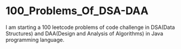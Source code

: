 # 100_Problems_Of_DSA-DAA
I am starting a 100 leetcode problems of code challenge in DSA(Data Structures) and DAA(Design and Analysis of Algorithms) in Java programming language.
